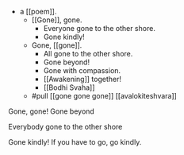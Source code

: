 - a [[poem]].
  - [[Gone]], gone.
    - Everyone gone to the other shore.
    - Gone kindly!
  - Gone, [[gone]].
    - All gone to the other shore.
    - Gone beyond!
    - Gone with compassion.
    - [[Awakening]] together!
    - [[Bodhi Svaha]]
  - #pull [[gone gone gone]] [[avalokiteshvara]]

Gone, gone!
Gone beyond

Everybody gone to the other shore

Gone kindly!
If you have to go, go kindly.

